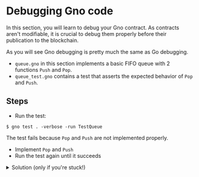 # Debugging Gno code

In this section, you will learn to debug your Gno contract. As contracts aren't
modifiable, it is crucial to debug them properly before their publication to
the blockchain.

As you will see Gno debugging is pretty much the same as Go debugging.

- `queue.gno` in this section implements a basic FIFO queue with 2 functions
`Push` and `Pop`.
- `queue_test.gno` contains a test that asserts the expected behavior of `Pop` and
`Push`.

## Steps

- Run the test:
```
$ gno test . -verbose -run TestQueue
```
The test fails because `Pop` and `Push` are not implemented properly.

- Implement `Pop` and `Push`
- Run the test again until it succeeds 

<details>
    <summary>Solution (only if you're stuck!)</summary>

```go
func Push(s string) {
    q = append(q, s)
}

func Pop() string {
    if len(q) == 0 {
        return ""
    }
    s := q[0]
    q = q[1:]
    return s
}
```

</details>

